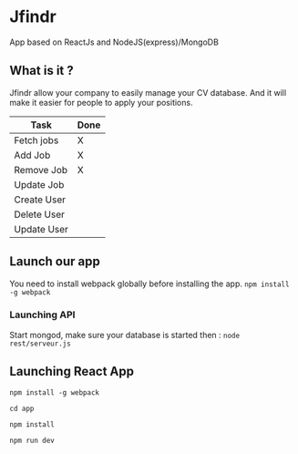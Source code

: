 # Jfindr
App based on ReactJs and NodeJS(express)/MongoDB
## What is it ?
Jfindr allow your company to easily manage your CV database. And it will make it easier for people to apply your positions.

| Task          | Done          |
| ------------- | ------------- |
| Fetch jobs    | X             |
| Add Job       | X             |
| Remove Job    | X             |
| Update Job    |               |
| Create User    |              |
| Delete User    |               |
| Update User    |               |

## Launch our app
You need to install webpack globally before installing the app.
`npm install -g webpack`

### Launching API
Start mongod, make sure your database is started then :
`node rest/serveur.js`

## Launching React App
`npm install -g webpack`

`cd app`

`npm install`

`npm run dev`
